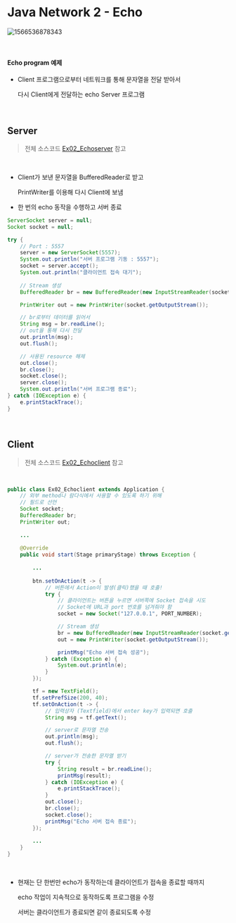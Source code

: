 # Java Network 2 - Echo

![1566536878343](https://user-images.githubusercontent.com/50972986/63658385-1711ee00-c7e5-11e9-98b1-351eee07a654.png)

<br>

#### Echo program 예제

- Client 프로그램으로부터 네트워크를 통해 문자열을 전달 받아서

  다시 Client에게 전달하는 echo Server 프로그램

<br>

## Server

> 전체 소스코드 [Ex02_Echoserver](https://github.com/5dddddo/java/blob/master/0823_Java_SE_programming%20-%20Network/Ex02_Echoserver.java) 참고

<br>

- Client가 보낸 문자열을 BufferedReader로 받고

  PrintWriter를 이용해 다시 Client에 보냄 

- 한 번의 echo 동작을 수행하고 서버 종료

``` java
ServerSocket server = null;
Socket socket = null;

try {
    // Port : 5557
    server = new ServerSocket(5557);
    System.out.println("서버 프로그램 기동 : 5557");
    socket = server.accept();
	System.out.println("클라이언트 접속 대기");
    
    // Stream 생성
    BufferedReader br = new BufferedReader(new InputStreamReader(socket.getInputStream()));

    PrintWriter out = new PrintWriter(socket.getOutputStream());

    // br로부터 데이터를 읽어서
    String msg = br.readLine();
	// out을 통해 다시 전달
    out.println(msg);
    out.flush();

    // 사용된 resource 해제
    out.close();
    br.close();
    socket.close();
    server.close();
    System.out.println("서버 프로그램 종료");
} catch (IOException e) {
    e.printStackTrace();
}
```

<br>

## Client

> 전체 소스코드 [Ex02_Echoclient](https://github.com/5dddddo/java/blob/master/0823_Java_SE_programming%20-%20Network/Ex02_Echoclient.java) 참고

<br>

``` java
public class Ex02_Echoclient extends Application {
	// 외부 method나 람다식에서 사용할 수 있도록 하기 위해
	// 필드로 선언
	Socket socket;
	BufferedReader br;
	PrintWriter out;
    
    ...
        
	@Override
	public void start(Stage primaryStage) throws Exception {
	
        ...
            
        btn.setOnAction(t -> {
			// 버튼에서 Action이 발생(클릭)했을 때 호출!
			try {
				// 클라이언트는 버튼을 누르면 서버쪽에 Socket 접속을 시도
				// Socket에 URL과 port 번호를 넘겨줘야 함
				socket = new Socket("127.0.0.1", PORT_NUMBER);

				// Stream 생성
				br = new BufferedReader(new InputStreamReader(socket.getInputStream()));
				out = new PrintWriter(socket.getOutputStream());

				printMsg("Echo 서버 접속 성공");
			} catch (Exception e) {
				System.out.println(e);
			}
		});

		tf = new TextField();
		tf.setPrefSize(200, 40);
		tf.setOnAction(t -> {
			// 입력상자 (Textfield)에서 enter key가 입력되면 호출
			String msg = tf.getText();

			// server로 문자열 전송
			out.println(msg);
			out.flush();

			// server가 전송한 문자열 받기
			try {
				String result = br.readLine();
				printMsg(result);
			} catch (IOException e) {
				e.printStackTrace();
			}
            out.close();
            br.close();
            socket.close();
            printMsg("Echo 서버 접속 종료");
		});
        
		...
	}
}
```

<br>

- 현재는 단 한번만 echo가 동작하는데 클라이언트가 접속을 종료할 때까지
  
  echo 작업이 지속적으로 동작하도록 프로그램을 수정

  서버는 클라이언트가 종료되면 같이 종료되도록 수정
  
  
